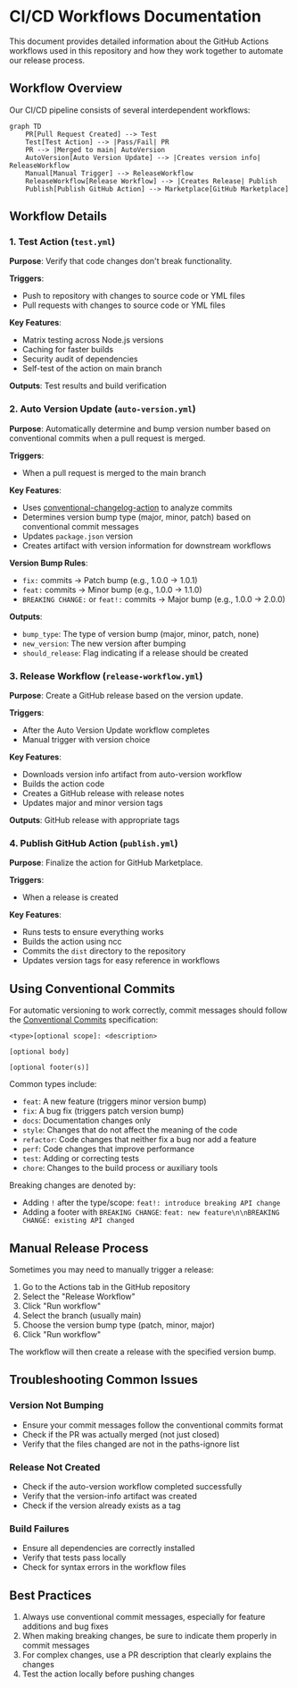 # CI/CD Workflows Documentation

This document provides detailed information about the GitHub Actions workflows used in this repository and how they work together to automate our release process.

## Workflow Overview

Our CI/CD pipeline consists of several interdependent workflows:

```mermaid
graph TD
    PR[Pull Request Created] --> Test
    Test[Test Action] --> |Pass/Fail| PR
    PR --> |Merged to main| AutoVersion
    AutoVersion[Auto Version Update] --> |Creates version info| ReleaseWorkflow
    Manual[Manual Trigger] --> ReleaseWorkflow
    ReleaseWorkflow[Release Workflow] --> |Creates Release| Publish
    Publish[Publish GitHub Action] --> Marketplace[GitHub Marketplace]
```

## Workflow Details

### 1. Test Action (`test.yml`)

**Purpose**: Verify that code changes don't break functionality.

**Triggers**:
- Push to repository with changes to source code or YML files
- Pull requests with changes to source code or YML files

**Key Features**:
- Matrix testing across Node.js versions
- Caching for faster builds
- Security audit of dependencies
- Self-test of the action on main branch

**Outputs**: Test results and build verification

### 2. Auto Version Update (`auto-version.yml`)

**Purpose**: Automatically determine and bump version number based on conventional commits when a pull request is merged.

**Triggers**: 
- When a pull request is merged to the main branch

**Key Features**:
- Uses [conventional-changelog-action](https://github.com/TriPSs/conventional-changelog-action) to analyze commits
- Determines version bump type (major, minor, patch) based on conventional commit messages
- Updates `package.json` version
- Creates artifact with version information for downstream workflows

**Version Bump Rules**:
- `fix:` commits → Patch bump (e.g., 1.0.0 → 1.0.1)
- `feat:` commits → Minor bump (e.g., 1.0.0 → 1.1.0)
- `BREAKING CHANGE:` or `feat!:` commits → Major bump (e.g., 1.0.0 → 2.0.0)

**Outputs**:
- `bump_type`: The type of version bump (major, minor, patch, none)
- `new_version`: The new version after bumping
- `should_release`: Flag indicating if a release should be created

### 3. Release Workflow (`release-workflow.yml`)

**Purpose**: Create a GitHub release based on the version update.

**Triggers**:
- After the Auto Version Update workflow completes
- Manual trigger with version choice

**Key Features**:
- Downloads version info artifact from auto-version workflow
- Builds the action code
- Creates a GitHub release with release notes
- Updates major and minor version tags

**Outputs**: GitHub release with appropriate tags

### 4. Publish GitHub Action (`publish.yml`)

**Purpose**: Finalize the action for GitHub Marketplace.

**Triggers**:
- When a release is created

**Key Features**:
- Runs tests to ensure everything works
- Builds the action using ncc
- Commits the `dist` directory to the repository
- Updates version tags for easy reference in workflows

## Using Conventional Commits

For automatic versioning to work correctly, commit messages should follow the [Conventional Commits](https://www.conventionalcommits.org/) specification:

```
<type>[optional scope]: <description>

[optional body]

[optional footer(s)]
```

Common types include:
- `feat`: A new feature (triggers minor version bump)
- `fix`: A bug fix (triggers patch version bump)
- `docs`: Documentation changes only
- `style`: Changes that do not affect the meaning of the code
- `refactor`: Code changes that neither fix a bug nor add a feature
- `perf`: Code changes that improve performance
- `test`: Adding or correcting tests
- `chore`: Changes to the build process or auxiliary tools

Breaking changes are denoted by:
- Adding `!` after the type/scope: `feat!: introduce breaking API change`
- Adding a footer with `BREAKING CHANGE`: `feat: new feature\n\nBREAKING CHANGE: existing API changed`

## Manual Release Process

Sometimes you may need to manually trigger a release:

1. Go to the Actions tab in the GitHub repository
2. Select the "Release Workflow"
3. Click "Run workflow"
4. Select the branch (usually main)
5. Choose the version bump type (patch, minor, major)
6. Click "Run workflow"

The workflow will then create a release with the specified version bump.

## Troubleshooting Common Issues

### Version Not Bumping

- Ensure your commit messages follow the conventional commits format
- Check if the PR was actually merged (not just closed)
- Verify that the files changed are not in the paths-ignore list

### Release Not Created

- Check if the auto-version workflow completed successfully
- Verify that the version-info artifact was created
- Check if the version already exists as a tag

### Build Failures

- Ensure all dependencies are correctly installed
- Verify that tests pass locally
- Check for syntax errors in the workflow files

## Best Practices

1. Always use conventional commit messages, especially for feature additions and bug fixes
2. When making breaking changes, be sure to indicate them properly in commit messages
3. For complex changes, use a PR description that clearly explains the changes
4. Test the action locally before pushing changes
